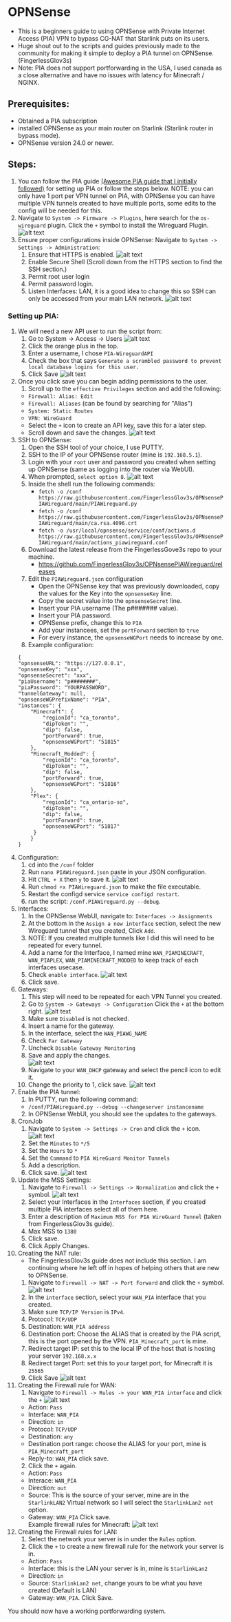 # OPNSense
- This is a beginners guide to using OPNSense with Private Internet Access (PIA) VPN to bypass CG-NAT that Starlink puts on its users.
- Huge shout out to the scripts and guides previously made to the community for making it simple to deploy a PIA tunnel on OPNSense. (FingerlessGlov3s)
- Note: PIA does not support portforwarding in the USA, I used canada as a close alternative and have no issues with latency for Minecraft / NGINX. 

## Prerequisites:
- Obtained a PIA subscription 
- installed OPNSense as your main router on Starlink (Starlink router in bypass mode). 
- OPNSense version 24.0 or newer.

## Steps:
1. You can follow the PIA guide [(Awesome PIA guide that I initially followed)](https://github.com/FingerlessGlov3s/OPNsensePIAWireguard/tree/main) for setting up PIA or follow the steps below. 
NOTE: you can only have 1 port per VPN tunnel on PIA, with OPNSense you can have multiple VPN tunnels created to have multiple ports, some edits to the config will be needed for this. 
2. Navigate to `System -> Firmware -> Plugins`, here search for the `os-wireguard` plugin.
Click the `+` symbol to install the Wireguard Plugin.  
![alt text](/Images/PIA-Portforwarding/wireguard%20plugin.png)
3. Ensure proper configurations inside OPNSense:
Navigate to `System -> Settings -> Administration`:
    1. Ensure that HTTPS is enabled. ![alt text](/Images/PIA-Portforwarding/administration%20-%20https%20enabled.png)
    2. Enable Secure Shell (Scroll down from the HTTPS section to find the SSH section.)
    3. Permit root user login
    4. Permit password login. 
    5. Listen Interfaces: LAN, it is a good idea to change this so SSH can only be accessed from your main LAN network. 
    ![alt text](/Images/PIA-Portforwarding/administration%20-%20ssh%20enabled.png)
### Setting up PIA: 
1. We will need a new API user to run the script from:
    1. Go to System -> Access -> Users
    ![alt text](/Images/PIA-Portforwarding/system%20-%20pia%20api%20user.png)
    2. Click the orange plus in the top. 
    3. Enter a username, I chose `PIA-WireguardAPI`
    4. Check the box that says `Generate a scrambled password to prevent local database logins for this user.` 
    5. Click Save
    ![alt text](/Images/PIA-Portforwarding/user%20config.png)
2. Once you click save you can begin adding permissions to the user. 
    1. Scroll up to the `effective Privileges` section and add the following: 
    - `Firewall: Alias: Edit` 
    - `Firewall: Aliases` (can be found by searching for "Alias")
    - `System: Static Routes`
    - `VPN: WireGuard` 
    - Select the `+` icon to create an API key, save this for a later step.
    - Scroll down and save the changes. 
    ![alt text](/Images/PIA-Portforwarding/user%20permissions%20and%20api%20key.png)
3. SSH to OPNSense:
    1. Open the SSH tool of your choice, I use PUTTY. 
    2. SSH to the IP of your OPNSense router (mine is `192.168.5.1`).
    3. Login with your `root` user and password you created when setting up OPNSense (same as logging into the router via WebUI).
    4. When prompted, `select option 8`. 
    ![alt text](/Images/PIA-Portforwarding/putty%20opnsense%20option.png)
    5. Inside the shell run the following commands: 
        - `fetch -o /conf https://raw.githubusercontent.com/FingerlessGlov3s/OPNsensePIAWireguard/main/PIAWireguard.py` 
        - `fetch -o /conf https://raw.githubusercontent.com/FingerlessGlov3s/OPNsensePIAWireguard/main/ca.rsa.4096.crt`
        - `fetch -o /usr/local/opnsense/service/conf/actions.d https://raw.githubusercontent.com/FingerlessGlov3s/OPNsensePIAWireguard/main/actions_piawireguard.conf`
    6. Download the latest release from the FingerlessGove3s repo to your machine. 
        - https://github.com/FingerlessGlov3s/OPNsensePIAWireguard/releases
    7. Edit the `PIAWireguard.json` configuration 
        - Open the OPNSense key that was previously downloaded, copy the values for the Key into the `opnsenseKey` line. 
        - Copy the secret value into the `opnsenseSecret` line. 
        - Insert your PIA username (The p####### value).
        - Insert your PIA password. 
        - OPNSense prefix, change this to `PIA`
        - Add your instancees, set the `portForward` section to `true`
        - For every instance, the `opnsenseWGPort` needs to increase by one. 
    8. Example configuration: 
    ```
    {
    "opnsenseURL": "https://127.0.0.1",
    "opnsenseKey": "xxx",
    "opnsenseSecret": "xxx",
    "piaUsername": "p########",
    "piaPassword": "YOURPASSWORD",
    "tunnelGateway": null,
    "opnsenseWGPrefixName": "PIA",
    "instances": {
        "Minecraft": {
            "regionId": "ca_toronto",
            "dipToken": "",
            "dip": false,
            "portForward": true,
            "opnsenseWGPort": "51815"
        },
		"Minecraft_Modded": {
            "regionId": "ca_toronto",
            "dipToken": "",
            "dip": false,
            "portForward": true,
            "opnsenseWGPort": "51816"
        },
		"Plex": {
            "regionId": "ca_ontario-so",
            "dipToken": "",
            "dip": false,
            "portForward": true,
            "opnsenseWGPort": "51817"
         }
        }
    }
    ```
4. Configuration: 
    1. cd into the `/conf` folder
    2. Run `nano PIAWireguard.json` paste in your JSON configuration. 
    3. Hit `CTRL + X` then `y` to save it. 
     ![alt text](/Images/PIA-Portforwarding/nano.png)
    4. Run `chmod +x PIAWireguard.json` to make the file executable. 
    5. Restart the configd service `service configd restart`. 
    6. run the script: `/conf.PIAWireguard.py --debug`.
5. Interfaces:
    1. In the OPNSense WebUI, navigate to: `Interfaces -> Assignments` 
    2. At the bottom in the `Assign a new interface` section, select the new Wireguard tunnel that you created, Click `Add`. 
    3. NOTE: If you created multiple tunnels like I did this will need to be repeated for every tunnel. 
    4. Add a name for the Interface, I named mine `WAN_PIAMINECRAFT`, `WAN_PIAPLEX`, `WAN_PIAMINECRAFT_MODDED` to keep track of each interfaces usecase. 
    5. Check `enable interface`.
    ![alt text](/Images/PIA-Portforwarding/wan%20piamc.png)
    6. Click save. 
6. Gateways: 
    1. This step will need to be repeated for each VPN Tunnel you created. 
    2. Go to `System -> Gateways -> Configuration` Click the `+` at the bottom right.
    ![alt text](/Images/PIA-Portforwarding/gateways.png)
    3. Make sure `Disabled` is not checked.
    4. Insert a name for the gateway. 
    5. In the interface, select the `WAN_PIAWG_NAME`
    6. Check `Far Gateway` 
    7. Uncheck `Disable Gateway Monitoring` 
    8. Save and apply the changes.  
    ![alt text](/Images/PIA-Portforwarding/mcgateway.png)
    9. Navigate to your `WAN_DHCP` gateway and select the pencil icon to edit it. 
    10. Change the priority to 1, click save. 
    ![alt text](/Images/PIA-Portforwarding/defaultgateway.png)
7. Enable the PIA tunnel:
    1. In PUTTY, run the following command: 
    - `/conf/PIAWireguard.py --debug --changeserver instancename`
    2. In OPNSense WebUI, you should see the updates to the gateways. 
8. CronJob
    1. Navigate to `System -> Settings -> Cron` and click the `+` icon. 
    ![alt text](/Images/PIA-Portforwarding/cronjob.png)
    2. Set the `Minutes` to `*/5` 
    3. Set the `Hours` to `*`
    4. Set the `Command` to `PIA WireGuard Monitor Tunnels`
    5. Add a description. 
    6. Click save. 
    ![alt text](/Images/PIA-Portforwarding/piacronjob.png)
9. Update the MSS Settings: 
    1. Navigate to `Firewall -> Settings -> Normalization` and click the `+` symbol. 
    ![alt text](/Images/PIA-Portforwarding/normalization%20settings.png)
    2. Select your Interfaces in the `Interfaces` section, if you created multiple PIA interfaces select all of them here. 
    3. Enter a description of `Maximum MSS for PIA WireGuard Tunnel` (taken from FingerlessGlov3s guide).
    4. Max MSS to `1380`
    5. Click save. 
    6. Click Apply Changes. 
10. Creating the NAT rule: 
    - The FingerlessGlov3s guide does not include this section. I am continuing where he left off in hopes of helping others that are new to OPNSense. 
    1. Navigate to `Firewall -> NAT -> Port Forward` and click the `+` symbol. 
    ![alt text](/Images/PIA-Portforwarding/firewallNAT.png)
    2. In the `interface` section, select your `WAN_PIA` interface that you created. 
    3. Make sure `TCP/IP Version` is `IPv4`. 
    4. Protocol: `TCP/UDP` 
    5. Destination: `WAN_PIA address` 
    6. Destination port: Choose the ALIAS that is created by the PIA script, this is the port opened by the VPN. `PIA_Minecraft_port` is mine. 
    7. Redirect target IP: set this to the local IP of the host that is hosting your server `192.168.x.x` 
    8. Redirect target Port: set this to your target port, for Minecraft it is `25565`
    9. Click Save
    ![alt text](/Images/PIA-Portforwarding/nat%20rule.png)
11. Creating the Firewall rule for WAN:
    1. Navigate to `Firewall -> Rules -> your WAN_PIA interface` and click the `+` 
    ![alt text](/Images/PIA-Portforwarding/firewall%20rule.png)
    - Action: `Pass`
    - Interface: `WAN_PIA`
    - Direction: `in` 
    - Protocol: `TCP/UDP`
    - Destination: `any`
    - Destination port range: choose the ALIAS for your port, mine is `PIA_Minecraft_port` 
    - Reply-to: `WAN_PIA` 
    click save. 
    2. Click the `+` again. 
    - Action: `Pass` 
    - Interace: `WAN_PIA` 
    - Direction: `out` 
    - Source: This is the source of your server, mine are in the `StarlinkLAN2` Virtual network so I will select the `StarlinkLan2 net` option. 
    - Gateway: `WAN_PIA` 
    Click save.  
    Example firewall rules for Minecraft: 
    ![alt text](/Images/PIA-Portforwarding/fwrules%20minecraft.png)
12. Creating the Firewall rules for LAN: 
    1. Select the network your server is in under the `Rules` option. 
    2. Click the `+`  to create a new firewall rule for the network your server is in. 
    - Action: `Pass`
    - Interface: this is the LAN your server is in, mine is `StarlinkLan2` 
    - Direction: `in`
    - Source: `StarlinkLan2 net`, change yours to be what you have created (Default is LAN)
    - Gateway: `WAN_PIA`. 
    Click Save.
    
You should now have a working portforwarding system. 